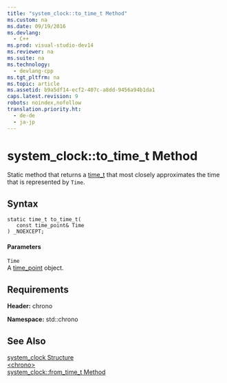 ```yaml
---
title: "system_clock::to_time_t Method"
ms.custom: na
ms.date: 09/19/2016
ms.devlang: 
  - C++
ms.prod: visual-studio-dev14
ms.reviewer: na
ms.suite: na
ms.technology: 
  - devlang-cpp
ms.tgt_pltfrm: na
ms.topic: article
ms.assetid: b9a5df14-ecf2-407c-a8dd-9456a94b1da1
caps.latest.revision: 9
robots: noindex,nofollow
translation.priority.ht: 
  - de-de
  - ja-jp
---
```

# system_clock::to_time_t Method
Static method that returns a [time_t](../vs140/Standard-Types.md) that most closely approximates the time that is represented by `Time`.  
  
## Syntax  
  
```  
static time_t to_time_t(  
   const time_point& Time  
) _NOEXCEPT;  
```  
  
#### Parameters  
 `Time`  
 A [time_point](../vs140/time_point-Class.md) object.  
  
## Requirements  
 **Header:** chrono  
  
 **Namespace:** std::chrono  
  
## See Also  
 [system_clock Structure](../vs140/system_clock-Structure.md)   
 [<chrono\>](../vs140/-chrono-.md)   
 [system_clock::from_time_t Method](../vs140/system_clock--from_time_t-Method.md)